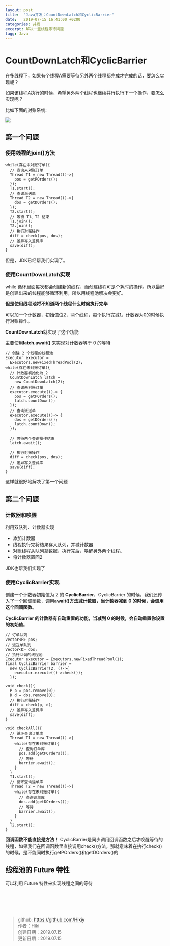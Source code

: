 ```yaml
---
layout: post
title:  "Java并发：CountDownLatch和CyclicBarrier"
date:   2019-07-15 16:41:00 +0200
categories: 并发
excerpt: 解决一些线程等待问题
tagg: Java
---
```


# CountDownLatch和CyclicBarrier

在多线程下，如果有个线程A需要等待另外两个线程都完成才完成的话，要怎么实现呢？

如果该线程A执行的时候，希望另外两个线程也继续并行执行下一个操作，要怎么实现呢？

比如下面的对账系统:

![](https://note.youdao.com/yws/public/resource/aab7147570c5edbb8c0c3eda4018495b/xmlnote/FEBD0B06A4CD48CBB3CBD2D3C6A843B6/18612)

## 第一个问题

### 使用线程的join()方法
```
while(存在未对账订单){
  // 查询未对账订单
  Thread T1 = new Thread(()->{
    pos = getPOrders();
  });
  T1.start();
  // 查询派送单
  Thread T2 = new Thread(()->{
    dos = getDOrders();
  });
  T2.start();
  // 等待 T1、T2 结束
  T1.join();
  T2.join();
  // 执行对账操作
  diff = check(pos, dos);
  // 差异写入差异库
  save(diff);
} 
```

但是，JDK已经帮我们实现了。

### 使用CountDownLatch实现
while 循环里面每次都会创建新的线程，而创建线程可是个耗时的操作。所以最好是创建出来的线程能够循环利用，所以用线程池解决会更好。

**但是使用线程池将不知道两个线程什么时候执行完毕**

可以加一个计数器，初始值位2，两个线程，每个执行完减1。计数器为0的时候执行对账操作。

**CountDownLatch**就实现了这个功能

主要使用**latch.await()** 来实现对计数器等于 0 的等待
```
// 创建 2 个线程的线程池
Executor executor = 
  Executors.newFixedThreadPool(2);
while(存在未对账订单){
  // 计数器初始化为 2
  CountDownLatch latch = 
    new CountDownLatch(2);
  // 查询未对账订单
  executor.execute(()-> {
    pos = getPOrders();
    latch.countDown();
  });
  // 查询派送单
  executor.execute(()-> {
    dos = getDOrders();
    latch.countDown();
  });
  
  // 等待两个查询操作结束
  latch.await();
  
  // 执行对账操作
  diff = check(pos, dos);
  // 差异写入差异库
  save(diff);
}
```

这样就很好地解决了第一个问题

## 第二个问题

### 计数器和唤醒

利用双队列、计数器实现

- 添加计数器
- 线程执行完将结果存入队列，并减计数器
- 对账线程从队列拿数据，执行完后，唤醒另外两个线程。
- 将计数器置回2

JDK也帮我们实现了

### 使用CyclicBarrier实现

创建一个计数器初始值为 2 的 **CyclicBarrier**，CyclicBarrier 的时候，我们还传入了一个回调函数，调用**await()**方法减计数器，当计数器减到 0 的时候，会调用这个**回调函数**。

**CyclicBarrier 的计数器有自动重置的功能，当减到 0 的时候，会自动重置你设置的初始值**。

```
// 订单队列
Vector<P> pos;
// 派送单队列
Vector<D> dos;
// 执行回调的线程池 
Executor executor = Executors.newFixedThreadPool(1);
final CyclicBarrier barrier =
  new CyclicBarrier(2, ()->{
    executor.execute(()->check());
  });
  
void check(){
  P p = pos.remove(0);
  D d = dos.remove(0);
  // 执行对账操作
  diff = check(p, d);
  // 差异写入差异库
  save(diff);
}
  
void checkAll(){
  // 循环查询订单库
  Thread T1 = new Thread(()->{
    while(存在未对账订单){
      // 查询订单库
      pos.add(getPOrders());
      // 等待
      barrier.await();
    }
  }
  T1.start();  
  // 循环查询运单库
  Thread T2 = new Thread(()->{
    while(存在未对账订单){
      // 查询运单库
      dos.add(getDOrders());
      // 等待
      barrier.await();
    }
  }
  T2.start();
}
```

**回调函数不能直接是方法！** CyclicBarrier是同步调用回调函数之后才唤醒等待的线程，如果我们在回调函数里直接调用check()方法，那就意味着在执行check()的时候，是不能同时执行getPOrders()和getDOrders()的

## 线程池的 Future 特性
可以利用 Future 特性来实现线程之间的等待

<br /><br /><br /><br />
> github: https://github.com/Hikiy  
> 作者：Hiki  
> 创建日期：2019.07.15  
> 更新日期：2019.07.15
